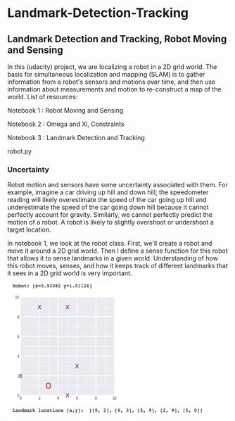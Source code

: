 # Landmark-Detection-Tracking

## Landmark Detection and Tracking, Robot Moving and Sensing

In this (udacity) project, we are localizing a robot in a 2D grid world. The basis for simultaneous localization and mapping (SLAM) is to gather information from a robot's sensors and motions over time, and then use information about measurements and motion to re-construct a map of the world. List of resources:

Notebook 1 : Robot Moving and Sensing

Notebook 2 : Omega and Xi, Constraints

Notebook 3 : Landmark Detection and Tracking

robot.py


### Uncertainty
Robot motion and sensors have some uncertainty associated with them. For example, imagine a car driving up hill and down hill; the speedometer reading will likely overestimate the speed of the car going up hill and underestimate the speed of the car going down hill because it cannot perfectly account for gravity. Similarly, we cannot perfectly predict the motion of a robot. A robot is likely to slightly overshoot or undershoot a target location.

In notebook 1, we look at the robot class. First, we'll create a robot and move it around a 2D grid world. Then I define a sense function for this robot that allows it to sense landmarks in a given world. Understanding of how this robot moves, senses, and how it keeps track of different landmarks that it sees in a 2D grid world is very important.

<img src="https://github.com/Lumia720/Landmark-Detection-Tracking/blob/main/images/robot_location.png" width="450" height = "300">


